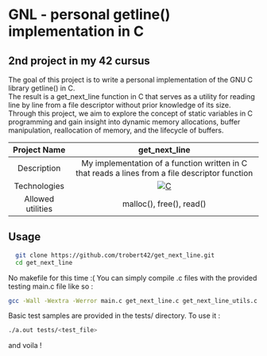 # GNL - personal getline() implementation in C

## 2nd project in my 42 cursus
The goal of this project is to write a personal implementation of the GNU C library getline() in C.<br> The result is a get_next_line function in C that serves as a utility for reading line by line from a file descriptor without prior knowledge of its size. Through this project, we aim to explore the concept of static variables in C programming and gain insight into dynamic memory allocations, buffer manipulation, reallocation of memory, and the lifecycle of buffers.

|    Project Name    |                                                                       get_next_line                                                                 |
| :----------------: | :-------------------------------------------------------------------------------------------------------------------------------------------------: |
|    Description     |                                             My implementation of a function written in C that reads a lines from a file descriptor function         |
|    Technologies    | <a href="#"><img alt="C" src="https://custom-icon-badges.demolab.com/badge/C-03599C.svg?logo=c-in-hexagon&logoColor=white&style=for-the-badge"></a> |
| Allowed utilities  |     malloc(), free(), read()                                                                                                                        |

## Usage

```bash
  git clone https://github.com/trobert42/get_next_line.git
  cd get_next_line
```

No makefile for this time :( You can simply compile .c files with the provided testing main.c file like so :
```bash
gcc -Wall -Wextra -Werror main.c get_next_line.c get_next_line_utils.c 
```

Basic test samples are provided in the tests/ directory. To use it :
```bash
./a.out tests/<test_file>
```

and voila !
